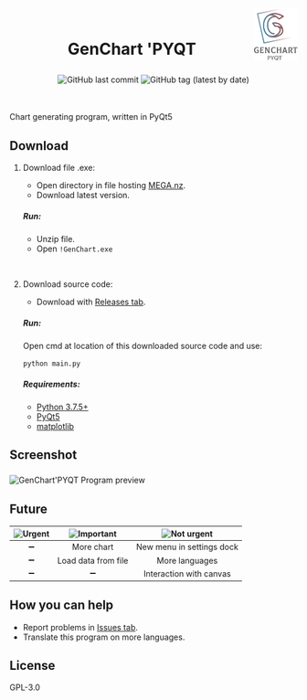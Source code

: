   <img src="https://github.com/kryzasada/Chart/blob/master/Image/Icons/full-logo.png" 
      alt="GenChart 'PYQT" height="15%" width="15%" align="right">
     <br>
     
 # <p align="center">   GenChart 'PYQT </P> 

<div align="center">
  <img alt="GitHub last commit" src="https://img.shields.io/github/last-commit/kryzasada/GenChart-PYQT?color=blue">
  <img alt="GitHub tag (latest by date)" src="https://img.shields.io/github/v/tag/kryzasada/GenChart-PYQT?label=version">
</div> 

<br> 
<br>



Chart generating program, written in PyQt5 


## Download
1. Download file .exe:
      
   * Open directory in file hosting [MEGA.nz](https://mega.nz/#F!vFMWEKjB!yx-2_IV7YcWzzVfS3VIsyg).
   * Download latest version.
   ##### Run:
   * Unzip file.
   * Open ``` !GenChart.exe ```
<br>

2. Download source code:
      
   * Download with [Releases tab](https://github.com/kryzasada/GenChart-PYQT/releases).
   ##### Run:
   Open cmd at location of this downloaded source code and use:  
   ```
   python main.py
   ```
   ##### Requirements:
   * [Python 3.7.5+](https://www.python.org/downloads/)
   * [PyQt5](https://pypi.org/project/PyQt5/)
   * [matplotlib](https://matplotlib.org/downloads.html)  
   
  
  
## Screenshot  
 <img src="https://github.com/kryzasada/GenChart-PYQT/blob/master/Image/README/Program_preview.gif" 
      alt="GenChart'PYQT Program preview" align="middle">

  
## Future
|  ![Urgent](https://github.com/kryzasada/GenChart-PYQT/blob/master/Image/README/TODO-Urgent.png) | ![Important](https://github.com/kryzasada/GenChart-PYQT/blob/master/Image/README/TODO-Important.png) | ![Not urgent](https://github.com/kryzasada/GenChart-PYQT/blob/master/Image/README/TODO-NotUrgent%20.png) |
| :------------: | :------------: | :------------: |
| &#x2796; | More chart |  New menu in settings dock |
| &#x2796; | Load data from file  | More languages |
| &#x2796; | &#x2796; | Interaction with canvas |  
  
  
  
## How you can help
* Report problems in [Issues tab](https://github.com/kryzasada/GenChart-PYQT/issues).
* Translate this program on more languages.  
  
  
 
## License 
GPL-3.0
